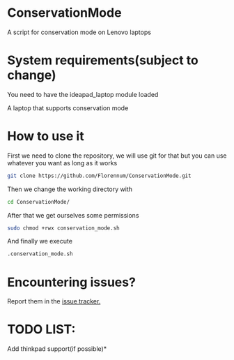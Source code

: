 # ConservationMode
A script for conservation mode on Lenovo laptops

# System requirements(subject to change)
You need to have the ideapad_laptop module loaded

A laptop that supports conservation mode


# How to use it
First we need to clone the repository, we will use git for that but you can use whatever you want as long as it works
```sh
git clone https://github.com/Florennum/ConservationMode.git
```
Then we change the working directory with
```sh
cd ConservationMode/
```
After that we get ourselves some permissions
```sh
sudo chmod +rwx conservation_mode.sh
```
And finally we execute
```sh
.conservation_mode.sh
```
# Encountering issues?
Report them in the [issue tracker.](https://github.com/Florennum/ConservationMode/issues)

# TODO LIST:
Add thinkpad support(if possible)*
